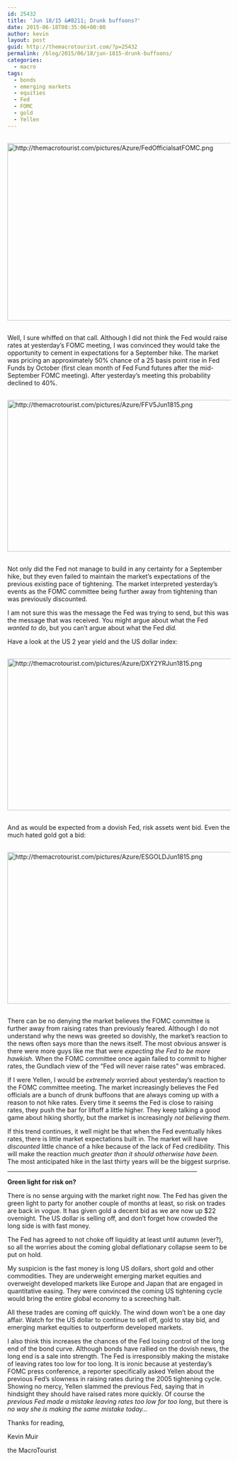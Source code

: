 ```yaml
---
id: 25432
title: 'Jun 18/15 &#8211; Drunk buffoons?'
date: 2015-06-18T08:35:06+00:00
author: kevin
layout: post
guid: http://themacrotourist.com/?p=25432
permalink: /blog/2015/06/18/jun-1815-drunk-buffoons/
categories:
  - macro
tags:
  - bonds
  - emerging markets
  - equities
  - Fed
  - FOMC
  - gold
  - Yellen
---
```


  <img src="http://themacrotourist.com/pictures/Azure/FedOfficialsatFOMC.png" style="margin:30px auto;display:block;" alt="http://themacrotourist.com/pictures/Azure/FedOfficialsatFOMC.png" width="600" height="400">

Well, I sure whiffed on that call. Although I did not think the Fed would raise rates at yesterday&#8217;s FOMC meeting, I was convinced they would take the opportunity to cement in expectations for a September hike. The market was pricing an approximately 50% chance of a 25 basis point rise in Fed Funds by October (first clean month of Fed Fund futures after the mid-September FOMC meeting). After yesterday&#8217;s meeting this probability declined to 40%.


  <img src="http://themacrotourist.com/pictures/Azure/FFV5Jun1815.png" style="margin:30px auto;display:block;" alt="http://themacrotourist.com/pictures/Azure/FFV5Jun1815.png" width="600" height="342">

Not only did the Fed not manage to build in any certainty for a September hike, but they even failed to maintain the market&#8217;s expectations of the previous existing pace of tightening. The market interpreted yesterday&#8217;s events as the FOMC committee being further away from tightening than was previously discounted. 

I am not sure this was the message the Fed was trying to send, but this was the message that was received. You might argue about what the Fed _wanted to do_, but you can&#8217;t argue about what the Fed _did._ 

Have a look at the US 2 year yield and the US dollar index:


  <img src="http://themacrotourist.com/pictures/Azure/DXY2YRJun1815.png" style="margin:30px auto;display:block;" alt="http://themacrotourist.com/pictures/Azure/DXY2YRJun1815.png" width="600" height="342">

And as would be expected from a dovish Fed, risk assets went bid. Even the much hated gold got a bid:


  <img src="http://themacrotourist.com/pictures/Azure/ESGOLDJun1815.png" style="margin:30px auto;display:block;" alt="http://themacrotourist.com/pictures/Azure/ESGOLDJun1815.png" width="600" height="342">

There can be no denying the market believes the FOMC committee is further away from raising rates than previously feared. Although I do not understand why the news was greeted so dovishly, the market&#8217;s reaction to the news often says more than the news itself. The most obvious answer is there were more guys like me that were _expecting the Fed to be more hawkish._ When the FOMC committee once again failed to commit to higher rates, the Gundlach view of the &#8220;Fed will never raise rates&#8221; was embraced.

If I were Yellen, I would be _extremely_ worried about yesterday&#8217;s reaction to the FOMC committee meeting. The market increasingly believes the Fed officials are a bunch of drunk buffoons that are always coming up with a reason to not hike rates. Every time it seems the Fed is close to raising rates, they push the bar for liftoff a little higher. They keep talking a good game about hiking shortly, but the market is increasingly _not believing them._ 

If this trend continues, it well might be that when the Fed eventually hikes rates, there is little market expectations built in. The market will have _discounted_ little chance of a hike because of the lack of Fed credibility. This will make the reaction _much greater than it should otherwise have been._ The most anticipated hike in the last thirty years will be the biggest surprise. 

<hr size="3" width="85%" />

**Green light for risk on?**

There is no sense arguing with the market right now. The Fed has given the green light to party for another couple of months at least, so risk on trades are back in vogue. It has given gold a decent bid as we are now up $22 overnight. The US dollar is selling off, and don&#8217;t forget how crowded the long side is with fast money. 

The Fed has agreed to not choke off liquidity at least until autumn (ever?), so all the worries about the coming global deflationary collapse seem to be put on hold. 

My suspicion is the fast money is long US dollars, short gold and other commodities. They are underweight emerging market equities and overweight developed markets like Europe and Japan that are engaged in quantitative easing. They were convinced the coming US tightening cycle would bring the entire global economy to a screeching halt.

All these trades are coming off quickly. The wind down won&#8217;t be a one day affair. Watch for the US dollar to continue to sell off, gold to stay bid, and emerging market equities to outperform developed markets. 

I also think this increases the chances of the Fed losing control of the long end of the bond curve. Although bonds have rallied on the dovish news, the long end is a sale into strength. The Fed is irresponsibly making the mistake of leaving rates too low for too long. It is ironic because at yesterday&#8217;s FOMC press conference, a reporter specifically asked Yellen about the previous Fed&#8217;s slowness in raising rates during the 2005 tightening cycle. Showing no mercy, Yellen slammed the previous Fed, saying that in hindsight they should have raised rates more quickly. Of course the _previous Fed made a mistake leaving rates too low for too long_, but there is _no way she is making the same mistake today&#8230;_ 

Thanks for reading,
  
Kevin Muir
  
the MacroTourist